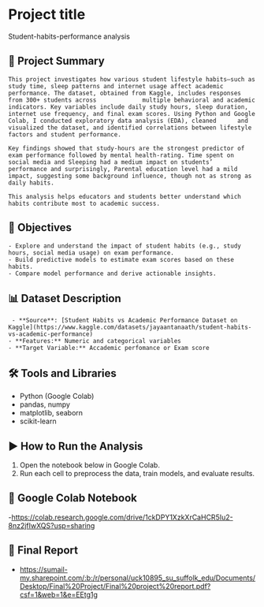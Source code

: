 # Project title
  Student-habits-performance analysis

## 📌 Project Summary
    This project investigates how various student lifestyle habits—such as study time, sleep patterns and internet usage affect academic performance. The dataset, obtained from Kaggle, includes responses from 300+ students across             multiple behavioral and academic indicators. Key variables include daily study hours, sleep duration, internet use frequency, and final exam scores. Using Python and Google Colab, I conducted exploratory data analysis (EDA), cleaned      and visualized the dataset, and identified correlations between lifestyle factors and student performance.

    Key findings showed that study-hours are the strongest predictor of exam performance followed by mental health-rating. Time spent on social media and Sleeping had a medium impact on students’ 
    performance and surprisingly, Parental education level had a mild impact, suggesting some background influence, though not as strong as daily habits. 

    This analysis helps educators and students better understand which habits contribute most to academic success.

## 🎯 Objectives
    - Explore and understand the impact of student habits (e.g., study hours, social media usage) on exam performance. 
    - Build predictive models to estimate exam scores based on these habits. 
    - Compare model performance and derive actionable insights. 

## 📊 Dataset Description
     - **Source**: [Student Habits vs Academic Performance Dataset on Kaggle](https://www.kaggle.com/datasets/jayaantanaath/student-habits-vs-academic-performance)
    - **Features:** Numeric and categorical variables
    - **Target Variable:** Accademic perfomance or Exam score

## 🛠️ Tools and Libraries
  - Python (Google Colab)
  - pandas, numpy
  - matplotlib, seaborn
  - scikit-learn

## ▶️ How to Run the Analysis
1. Open the notebook below in Google Colab.
2. Run each cell to preprocess the data, train models, and evaluate results.


## 🔗 Google Colab Notebook
-https://colab.research.google.com/drive/1ckDPY1XzkXrCaHCR5Iu2-8nz2jfIwXQS?usp=sharing

## 📄 Final Report
- https://sumail-my.sharepoint.com/:b:/r/personal/uck10895_su_suffolk_edu/Documents/Desktop/Final%20Project/Final%20project%20report.pdf?csf=1&web=1&e=EEtg1g


